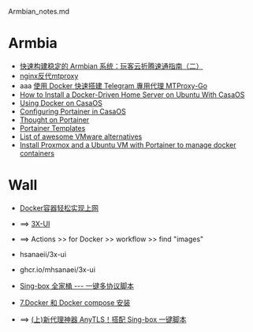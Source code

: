 Armbian_notes.md

# Armbia
- [快速构建稳定的 Armbian 系统：玩客云折腾速通指南（二）](https://soulteary.com/2025/01/11/quickly-build-a-stable-armbian-system-onecloud-speed-running-guide-2.html)
- [nginx反代mtproxy](https://shiping.date/5.html)
- aaa [使用 Docker 快速搭建 Telegram 專用代理 MTProxy-Go](https://www.jkg.tw/p3526/)
- [How to Install a Docker-Driven Home Server on Ubuntu With CasaOS](https://builtin.com/articles/docker-casaos)
- [Using Docker on CasaOS](https://mtmt.tech/en/docs/example/casa/)
- [Configuring Portainer in CasaOS](https://opennix.org/en/blog/casaos-portainer-docker/)
- [Thought on Portainer](https://www.reddit.com/r/docker/comments/12nqcec/thought_on_portainer/)
- [Portainer Templates](https://github.com/Lissy93/portainer-templates)
- [List of awesome VMware alternatives](https://github.com/alexgoesgit/awesome-vmware)
- [Install Proxmox and a Ubuntu VM with Portainer to manage docker containers](https://gist.github.com/Drauku/557bfd0d6e2089eeceec4b4934210f0f)



# Wall
- [Docker容器轻松实现上网](https://youtu.be/XBsO6--Wy7A)
- ==> [3X-UI](https://github.com/MHSanaei/3x-ui)
- ==> Actions >> for Docker >> workflow >> find "images"
-  hsanaeii/3x-ui
-  ghcr.io/mhsanaei/3x-ui

- [Sing-box 全家桶 --- 一键多协议脚本](https://github.com/fscarmen/sing-box)
- [7.Docker 和 Docker compose 安装](https://github.com/fscarmen/sing-box/blob/main/README.md#7docker-%E5%92%8C-docker-compose-%E5%AE%89%E8%A3%85)
- ==> [(上)新代理神器 AnyTLS！搭配 Sing-box 一键脚本](https://www.youtube.com/watch?v=5-RZ4imFMHI&ab_channel=fscarmen)

